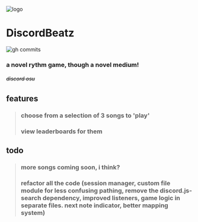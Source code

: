 ![logo](https://cdn.discordapp.com/attachments/792779369843130418/861798993080352788/dbeatz.png)
# DiscordBeatz
![gh commits](https://img.shields.io/github/last-commit/GandyT/DiscordBeatz)

### a novel rythm game, though a novel medium!

###### ~~discord osu~~

## features
>### choose from a selection of **3** songs to 'play'
>### view leaderboards for them

## todo
>### more songs coming soon, i think?
>### refactor all the code (session manager, custom file module for less confusing pathing, remove the discord.js-search dependency, improved listeners, game logic in separate files. next note indicator, better mapping system)

